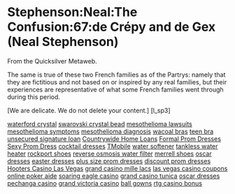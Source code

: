 
# Stephenson:Neal:The Confusion:67:de Crépy and de Gex (Neal Stephenson)

From the Quicksilver Metaweb.

The same is true of these two French families as of the Partrys: namely that they are fictitious and not based on or inspired by any real families, but their experiences are representative of what some French families went through during this period.
























[We are delicate. We do not delete your content.]
[l\_sp3]


[waterford crystal](/http-www-buddyprofile-com-viewprofile-php-username-waterfordcrystal)
[swarovski crystal bead](/http-www-buddyprofile-com-viewprofile-php-username-swarovskicrystal)
[mesothelioma lawsuits](/http-www-buddyprofile-com-viewprofile-php-username-mesotheliomalawsuits)
[mesothelioma symptoms](/http-www-buddyprofile-com-viewprofile-php-username-mesotheliomasymptoms)
[mesothelioma diagnosis](/http-www-buddyprofile-com-viewprofile-php-username-mesotheliomadiag)
[wacoal bras](/http-www-buddyprofile-com-viewprofile-php-username-wacoalbras)
[teen bra](/http-www-buddyprofile-com-viewprofile-php-username-teenbra)
[unsecured signature loan](/http-www-buddyprofile-com-viewprofile-php-username-unsecuredloan)
[Countrywide Home Loans](/http-www-buddyprofile-com-viewprofile-php-username-homeloans)
[Formal Prom Dresses](/http-blog-moddingplanet-it-w-formalpromdresses)
[Sexy Prom Dress](/http-blog-moddingplanet-it-w-sexypromdress)
[cocktail dresses](/http-blog-moddingplanet-it-w-cocktaildresses)
[TMobile](/http-www-buddyprofile-com-viewprofile-php-username-telmobile)
[water softener](/http-www-buddyprofile-com-viewprofile-php-username-watersoftener)
[tankless water heater](/http-www-buddyprofile-com-viewprofile-php-username-tanklesswaterheater)
[rockport shoes](/http-www-buddyprofile-com-viewprofile-php-username-rockportshoes)
[reverse osmosis water filter](/http-www-buddyprofile-com-viewprofile-php-username-osmosiswaterfilter)
[merrell shoes](/http-www-buddyprofile-com-viewprofile-php-username-merrellshoes)
[oscar dresses](/http-www-buddyprofile-com-viewprofile-php-username-oscardresses)
[easter dresses](/http-www-buddyprofile-com-viewprofile-php-username-easterdresses)
[plus size prom dresses](/http-www-buddyprofile-com-viewprofile-php-username-plussizepromdresses)
[discount prom dresses](/http-www-buddyprofile-com-viewprofile-php-username-discountpromdresses)
[Hooters Casino Las Vegas](/http-blog-moddingplanet-it-w-hooterscasinolas)
[grand casino mille lacs](/http-blog-moddingplanet-it-w-grandcasinomille)
[las vegas casino coupons](/http-blog-moddingplanet-it-w-lasvegascasino)
[online poker aide](/http-blog-moddingplanet-it-w-onlinepokeraide)
[soaring eagle casino](/http-blog-enter-net-soaringeaglec)
[grand casino tunica](/http-blog-enter-net-grandcasinot)
[oscar dresses](/http-blog-enter-net-oscardresses)
[pechanga casino](/http-www-donx-de-blog-pechangacasino)
[grand victoria casino](/http-www-donx-de-blog-grandvictoriacasino)
[ball gowns](/http-www-donx-de-blog-ballgowns)
[rtg casino bonus](/http-www-privetparis-com-blog-rtgcasinobonus)
